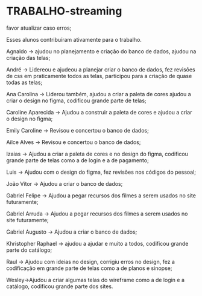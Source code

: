 # TRABALHO-streaming

favor atualizar caso erros;

Esses alunos contribuíram ativamente para o trabalho. 

Agnaldo -> ajudou no planejamento e criação do banco de dados, ajudou na criação das telas;

André -> Lidereou e ajudeou a planejar criar o banco de dados, fez revisões de css em praticamente todos as telas, participou para a criação de quase todas as telas;

Ana Carolina -> Liderou também, ajudou a criar a paleta de cores ajudou a criar o design no figma, codificou grande parte de telas;

Caroline Aparecida -> Ajudou a construir a paleta de cores e ajudou a criar o design no figma;

Emily Caroline -> Revisou e concertou o banco de dados;

Ailce Alves -> Revisou e concertou o banco de dados;

Izaias -> Ajudou a criar a paleta de cores e no design do figma, codificou grande parte de telas como a de login e a de pagamento;

Luis -> Ajudou com o design do figma, fez revisões nos códigos do pessoal;

João Vítor -> Ajudou a criar o banco de dados;

Gabriel Felipe -> Ajudou a pegar recursos dos filmes a serem usados no site futuramente;

Gabriel Arruda -> Ajudou a pegar recursos dos filmes a serem usados no site futuramente;

Gabriel Augusto -> Ajudou a criar o banco de dados;

Khristopher Raphael -> ajudou a ajudar e muito a todos, codificou grande parte do catálogo;

Raul -> Ajudou com ideias no design, corrigiu erros no design, fez a codificação em grande parte de telas como a de planos e sinopse;

Wesley->Ajudou a criar algumas telas do wireframe como a de login e a catálogo, codificou grande parte dos sites. 
